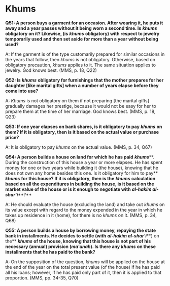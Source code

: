 Khums
=====

**Q51: A person buys a garment for an occasion. After wearing it, he
puts it away and a year passes without it being worn a second time. Is**
***khums*** **obligatory on it? Likewise, (is** ***khums***
**obligatory) with respect to jewelry temporarily used and then set
aside for more than a year without being used?**

A: If the garment is of the type customarily prepared for similar
occasions in the years that follow, then *khums* is not obligatory.
Otherwise, based on obligatory precaution, *khums* applies to it. The
same situation applies to jewelry. God knows best. (MMS, p. 18, Q22)

**Q52: Is** ***khums*** **obligatory for furnishings that the mother
prepares for her daughter [like marital gifts] when a number of years
elapse before they come into use?**

A: *Khums* is not obligatory on them if not preparing [the marital
gifts] gradually damages her prestige, because it would not be easy for
her to prepare them at the time of her marriage. God knows best. (MMS,
p. 18, Q23)

**Q53: If one year elapses on bank shares, is it obligatory to pay**
***khums*** **on them? If it is obligatory, then is it based on the
actual value or purchase price?**

A: It is obligatory to pay *khums* on the actual value. (MMS, p. 34,
Q67)

**Q54: A person builds a house on land for which he has paid**
***khums*****. During the construction of this house a year or more
elapses. He has spent money for one or two years while building it (the
house), knowing that he does not own any home besides this one. Is it
obligatory for him to pay** ***khums*** **for this house? If it is
obligatory, then is the** ***khums*** **calculation based on all the
expenditures in building the house, is it based on the market value of
the house or is it enough to negotiate with** ***al-hakim
al-shar'i*****?**

A: He should evaluate the house (excluding the land) and take out
*khums* on its value except with regard to the money expended in the
year in which he takes up residence in it (home), for there is no
*khums* on it. (MMS, p. 34, Q68)

**Q55: A person builds a house by borrowing money, repaying the state
bank in installments. He decides to settle (with** ***al-hakim
al-shar'i*****) on the** ***khums*** **of the house, knowing that this
house is not part of his necessary (annual) provision
(*****ma'unah*****). Is there any** ***khums*** **on these installments
that he has paid to the bank?**

A: On the supposition of the question, *khums* will be applied on the
house at the end of the year on the total present value (of the house)
if he has paid all his loans; however, if he has paid only part of it,
then it is applied to that proportion. (MMS, pp. 34-35, Q70)


